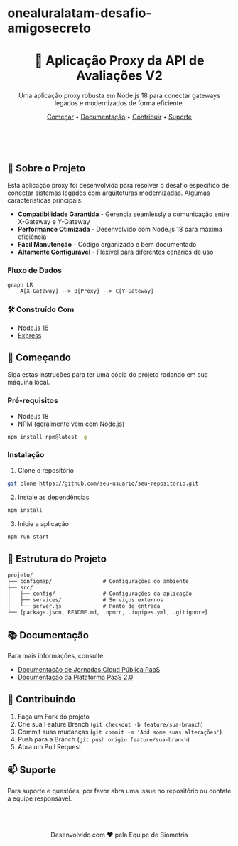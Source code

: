 # onealuralatam-desafio-amigosecreto
<div align="center">

# 🔄 Aplicação Proxy da API de Avaliações V2

Uma aplicação proxy robusta em Node.js 18 para conectar gateways legados e modernizados de forma eficiente.

[Começar](#começando) •
[Documentação](#documentação) •
[Contribuir](#contribuindo) •
[Suporte](#suporte)

</div>

</br>
</br>
</br>

## 🚀 Sobre o Projeto

Esta aplicação proxy foi desenvolvida para resolver o desafio específico de conectar sistemas legados com arquiteturas modernizadas. Algumas características principais:

* **Compatibilidade Garantida** - Gerencia seamlessly a comunicação entre X-Gateway e Y-Gateway
* **Performance Otimizada** - Desenvolvido com Node.js 18 para máxima eficiência
* **Fácil Manutenção** - Código organizado e bem documentado
* **Altamente Configurável** - Flexível para diferentes cenários de uso

### Fluxo de Dados
```mermaid
graph LR
    A[X-Gateway] --> B[Proxy] --> C[Y-Gateway]
```

### 🛠️ Construído Com

* [Node.js 18](https://nodejs.org/)
* [Express](https://expressjs.com/)

## 🏁 Começando

Siga estas instruções para ter uma cópia do projeto rodando em sua máquina local.

### Pré-requisitos

* Node.js 18
* NPM (geralmente vem com Node.js)
```bash
npm install npm@latest -g
```

### Instalação

1. Clone o repositório
```bash
git clone https://github.com/seu-usuario/seu-repositorio.git
```

2. Instale as dependências
```bash
npm install
```

3. Inicie a aplicação
```bash
npm run start
```

## 📁 Estrutura do Projeto

```
projeto/
├── configmap/                # Configurações do ambiente
├── src/
│   ├── config/               # Configurações da aplicação
│   ├── services/             # Serviços externos
│   └── server.js             # Ponto de entrada
└── [package.json, README.md, .npmrc, .iupipes.yml, .gitignore]
```

## 📚 Documentação

Para mais informações, consulte:

* [Documentação de Jornadas Cloud Pública PaaS](https://github-pages-dev.cloud.itau.com.br/itau-up2-docs/docs/documentacao/jornadas/cloud-publica/paas/)
* [Documentação da Plataforma PaaS 2.0](https://github-pages-dev.cloud.itau.com.br/itau-ev3-doc-docplataformapaas/paas20/_print/#pg-6e50a82b6da04e8a5ebc5f32a1a5c376)

## 🤝 Contribuindo

1. Faça um Fork do projeto
2. Crie sua Feature Branch (`git checkout -b feature/sua-branch`)
3. Commit suas mudanças (`git commit -m 'Add some suas alterações'`)
4. Push para a Branch (`git push origin feature/sua-branch`)
5. Abra um Pull Request

## 📫 Suporte

Para suporte e questões, por favor abra uma issue no repositório ou contate a equipe responsável.

</br>
</br>
</br>

<div align="center">
Desenvolvido com ❤️ pela Equipe de Biometria
</div>
